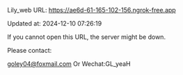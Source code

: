 Lily_web URL: https://ae6d-61-165-102-156.ngrok-free.app

Updated at: 2024-12-10 07:26:19

If you cannot open this URL, the server might be down.

Please contact: 

goley04@foxmail.com Or Wechat:GL_yeaH